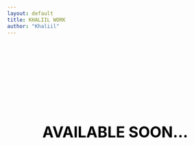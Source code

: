 ```yaml
---
layout: default
title: KHALIIL WORK
author: "Khaliil"
---
```


<h1 style="font-size:35px;text-align:center;word-wrap:break-word;padding-top:190px;text-transform:uppercase;width:95%;font-height:300;margin:0 auto;color:#000;">available soon...</h1>